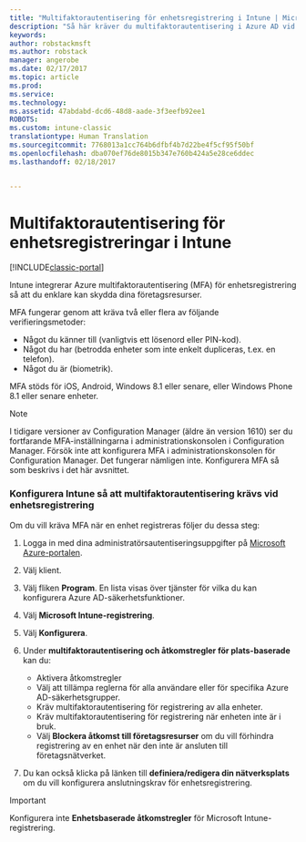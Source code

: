 ```yaml
---
title: "Multifaktorautentisering för enhetsregistrering i Intune | Microsoft Docs"
description: "Så här kräver du multifaktorautentisering i Azure AD vid enhetsregistrering."
keywords: 
author: robstackmsft
ms.author: robstack
manager: angerobe
ms.date: 02/17/2017
ms.topic: article
ms.prod: 
ms.service: 
ms.technology: 
ms.assetid: 47abdabd-dcd6-48d8-aade-3f3eefb92ee1
ROBOTS: 
ms.custom: intune-classic
translationtype: Human Translation
ms.sourcegitcommit: 7768013a1cc764b6dfbf4b7d22be4f5cf95f50bf
ms.openlocfilehash: dba070ef76de8015b347e760b424a5e28ce6ddec
ms.lasthandoff: 02/18/2017


---
```


# <a name="multi-factor-authentication-for-intune-device-enrollments"></a>Multifaktorautentisering för enhetsregistreringar i Intune

[!INCLUDE[classic-portal](../includes/classic-portal.md)]

Intune integrerar Azure multifaktorautentisering (MFA) för enhetsregistrering så att du enklare kan skydda dina företagsresurser.

MFA fungerar genom att kräva två eller flera av följande verifieringsmetoder: 

- Något du känner till (vanligtvis ett lösenord eller PIN-kod).
- Något du har (betrodda enheter som inte enkelt dupliceras, t.ex. en telefon).
- Något du är (biometrik).

MFA stöds för iOS, Android, Windows 8.1 eller senare, eller Windows Phone 8.1 eller senare enheter.

> [!NOTE]
> I tidigare versioner av Configuration Manager (äldre än version 1610) ser du fortfarande MFA-inställningarna i administrationskonsolen i Configuration Manager. Försök inte att konfigurera MFA i administrationskonsolen för Configuration Manager. Det fungerar nämligen inte. Konfigurera MFA så som beskrivs i det här avsnittet.

### <a name="configure-intune-to-require-multi-factor-authentication-at-device-enrollment"></a>Konfigurera Intune så att multifaktorautentisering krävs vid enhetsregistrering
Om du vill kräva MFA när en enhet registreras följer du dessa steg:

1. Logga in med dina administratörsautentiseringsuppgifter på [Microsoft Azure-portalen](https://manage.windowsazure.com).
2. Välj klient.
2. Välj fliken **Program**. En lista visas över tjänster för vilka du kan konfigurera Azure AD-säkerhetsfunktioner.
3. Välj **Microsoft Intune-registrering**.
4. Välj **Konfigurera**. 
5. Under **multifaktorautentisering och åtkomstregler för plats-baserade** kan du:
    
    -  Aktivera åtkomstregler
    -  Välj att tillämpa reglerna för alla användare eller för specifika Azure AD-säkerhetsgrupper.
    -  Kräv multifaktorautentisering för registrering av alla enheter.
    -  Kräv multifaktorautentisering för registrering när enheten inte är i bruk.
    -  Välj **Blockera åtkomst till företagsresurser** om du vill förhindra registrering av en enhet när den inte är ansluten till företagsnätverket. 
4. Du kan också klicka på länken till **definiera/redigera din nätverksplats** om du vill konfigurera anslutningskrav för enhetsregistrering.

> [!IMPORTANT]
> 
> Konfigurera inte **Enhetsbaserade åtkomstregler** för Microsoft Intune-registrering.

